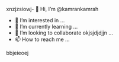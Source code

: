 xnzjzsiowj- 👋 Hi, I’m @kamrankamrah
- 👀 I’m interested in ...
- 🌱 I’m currently learning ...
- 💞️ I’m looking to collaborate okjsjdjdjjn ...
- 📫 How to reach me ...

<!---
kamrankamrah/kamruiejejeooeankamrah is a ✨ special ✨ repository because its `README.md` (this file) appears on your GitHub profile.
You can click the Preview link to take a look at your changes.
--->bbjeieoej
